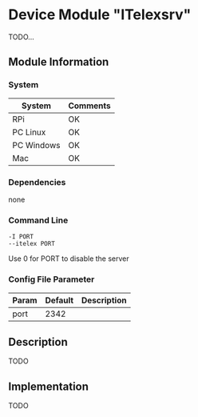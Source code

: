 # Device Module "ITelexsrv"
TODO...

## Module Information

### System

| System | Comments |
| --- | --- |
| RPi | OK
| PC Linux | OK
| PC Windows | OK
| Mac | OK

### Dependencies

none

### Command Line

    -I PORT
    --itelex PORT

Use 0 for PORT to disable the server

### Config File Parameter

| Param | Default | Description |
| :--- | --- | :--- |
| port | 2342 |

## Description

TODO

## Implementation

TODO